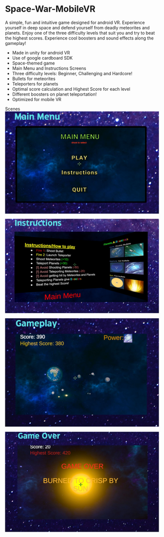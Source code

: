 # Space-War-MobileVR
A simple, fun and intuitive game designed for android VR. Experience yourself in deep space and defend yourself from deadly meteorites and planets.
Enjoy one of the three difficulty levels that suit you and try to beat the highest scores.
Experience cool boosters and sound effects along the gameplay!

* Made in unity for android VR
* Use of google cardboard SDK
* Space-themed game
* Main Menu and Instructions Screens
* Three difficulty levels: Beginner, Challenging and Hardcore!
* Bullets for meteorites
* Teleporters for planets
* Optimal score calculation and Highest Score for each level
* Different boosters on planet teleportation!
* Optimized for mobile VR

Scenes
![Image Alt Text](SpaceWar-VR/MainMenu.JPG)

![Image Alt Text](SpaceWar-VR/Instructions.JPG)

![Image Alt Text](SpaceWar-VR/GamePlay.JPG)

![Image Alt Text](SpaceWar-VR/GameOver.JPG)
